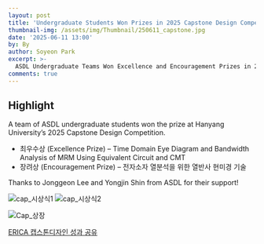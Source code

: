 ```yaml
---
layout: post
title: 'Undergraduate Students Won Prizes in 2025 Capstone Design Competition'
thumbnail-img: /assets/img/Thumbnail/250611_capstone.jpg
date: '2025-06-11 13:00'
by: By 
author: Soyeon Park
excerpt: >-
  ASDL Undergraduate Teams Won Excellence and Encouragement Prizes in 2025 Capstone Competition
comments: true
---
```

## Highlight
A team of ASDL undergraduate students won the prize at Hanyang University’s 2025 Capstone Design Competition.

- 최우수상 (Excellence Prize) – Time Domain Eye Diagram and Bandwidth Analysis of MRM Using Equivalent Circuit and CMT
- 장려상 (Encouragement Prize) – 전자소자 열분석을 위한 열반사 현미경 기술

Thanks to Jonggeon Lee and Yongjin Shin from ASDL for their support!

![cap_시상식1](https://github.com/user-attachments/assets/5f24d11f-c10f-4d2a-8eab-dcf348c5799a)
![cap_시상식2](https://github.com/user-attachments/assets/341013b2-033d-458f-b98d-1270162b561b)

![Cap_상장](https://github.com/user-attachments/assets/929aa3e1-dc44-4f29-9f36-bcb659b5068f)

[ERICA 캡스톤디자인 성과 공유](https://atc.hanyang.ac.kr/front/ko/community/news/read?id=0IpuxrzFSMuQ3YFoFpFj1w&sd=12&sp=1&so=CREATED_AT_DESC)

